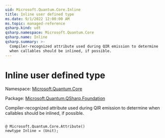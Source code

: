 ```yaml
---
uid: Microsoft.Quantum.Core.Inline
title: Inline user defined type
ms.date: 9/1/2022 12:00:00 AM
ms.topic: managed-reference
qsharp.kind: udt
qsharp.namespace: Microsoft.Quantum.Core
qsharp.name: Inline
qsharp.summary: >-
  Compiler-recognized attribute used during QIR emission to determine
  when callables should be inlined, if possible.
---
```


# Inline user defined type

Namespace: [Microsoft.Quantum.Core](xref:Microsoft.Quantum.Core)

Package: [Microsoft.Quantum.QSharp.Foundation](https://nuget.org/packages/Microsoft.Quantum.QSharp.Foundation)


Compiler-recognized attribute used during QIR emission to determinewhen callables should be inlined, if possible.

```qsharp

@ Microsoft.Quantum.Core.Attribute()
newtype Inline = (Unit);
```

